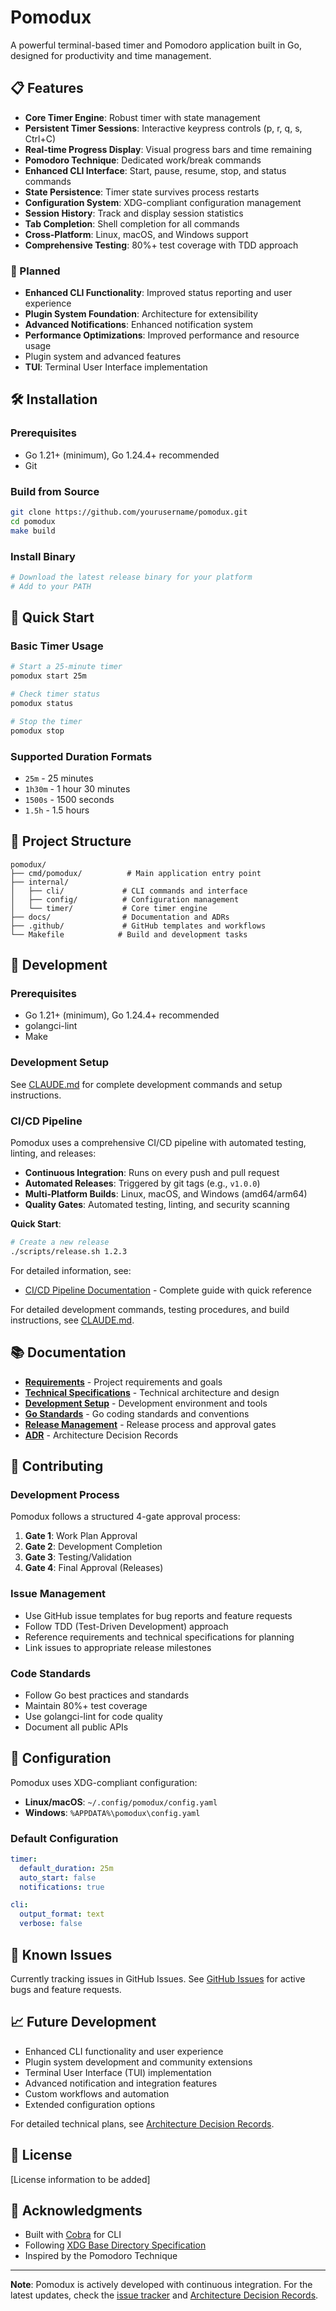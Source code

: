 # Pomodux

A powerful terminal-based timer and Pomodoro application built in Go, designed for productivity and time management.

## 📋 Features

- **Core Timer Engine**: Robust timer with state management
- **Persistent Timer Sessions**: Interactive keypress controls (p, r, q, s, Ctrl+C)
- **Real-time Progress Display**: Visual progress bars and time remaining
- **Pomodoro Technique**: Dedicated work/break commands
- **Enhanced CLI Interface**: Start, pause, resume, stop, and status commands
- **State Persistence**: Timer state survives process restarts
- **Configuration System**: XDG-compliant configuration management
- **Session History**: Track and display session statistics
- **Tab Completion**: Shell completion for all commands
- **Cross-Platform**: Linux, macOS, and Windows support
- **Comprehensive Testing**: 80%+ test coverage with TDD approach

### 🔄 Planned
- **Enhanced CLI Functionality**: Improved status reporting and user experience
- **Plugin System Foundation**: Architecture for extensibility
- **Advanced Notifications**: Enhanced notification system
- **Performance Optimizations**: Improved performance and resource usage
- Plugin system and advanced features
- **TUI**: Terminal User Interface implementation

## 🛠️ Installation

### Prerequisites
- Go 1.21+ (minimum), Go 1.24.4+ recommended
- Git

### Build from Source
```bash
git clone https://github.com/yourusername/pomodux.git
cd pomodux
make build
```

### Install Binary
```bash
# Download the latest release binary for your platform
# Add to your PATH
```

## 🎯 Quick Start

### Basic Timer Usage
```bash
# Start a 25-minute timer
pomodux start 25m

# Check timer status
pomodux status

# Stop the timer
pomodux stop
```

### Supported Duration Formats
- `25m` - 25 minutes
- `1h30m` - 1 hour 30 minutes
- `1500s` - 1500 seconds
- `1.5h` - 1.5 hours

## 📁 Project Structure

```
pomodux/
├── cmd/pomodux/          # Main application entry point
├── internal/
│   ├── cli/             # CLI commands and interface
│   ├── config/          # Configuration management
│   └── timer/           # Core timer engine
├── docs/                # Documentation and ADRs
├── .github/             # GitHub templates and workflows
└── Makefile            # Build and development tasks
```

## 🧪 Development

### Prerequisites
- Go 1.21+ (minimum), Go 1.24.4+ recommended
- golangci-lint
- Make

### Development Setup
See [CLAUDE.md](CLAUDE.md) for complete development commands and setup instructions.

### CI/CD Pipeline

Pomodux uses a comprehensive CI/CD pipeline with automated testing, linting, and releases:

- **Continuous Integration**: Runs on every push and pull request
- **Automated Releases**: Triggered by git tags (e.g., `v1.0.0`)
- **Multi-Platform Builds**: Linux, macOS, and Windows (amd64/arm64)
- **Quality Gates**: Automated testing, linting, and security scanning

**Quick Start**:
```bash
# Create a new release
./scripts/release.sh 1.2.3
```

For detailed information, see:
- [CI/CD Pipeline Documentation](docs/ci-cd-pipeline.md) - Complete guide with quick reference

For detailed development commands, testing procedures, and build instructions, see [CLAUDE.md](CLAUDE.md).

## 📚 Documentation

- **[Requirements](docs/requirements.md)** - Project requirements and goals
- **[Technical Specifications](docs/technical_specifications.md)** - Technical architecture and design
- **[Development Setup](docs/development-setup.md)** - Development environment and tools
- **[Go Standards](docs/go-standards.md)** - Go coding standards and conventions
- **[Release Management](docs/release-management.md)** - Release process and approval gates
- **[ADR](docs/adr/)** - Architecture Decision Records

## 🤝 Contributing

### Development Process
Pomodux follows a structured 4-gate approval process:
1. **Gate 1**: Work Plan Approval
2. **Gate 2**: Development Completion
3. **Gate 3**: Testing/Validation
4. **Gate 4**: Final Approval (Releases)

### Issue Management
- Use GitHub issue templates for bug reports and feature requests
- Follow TDD (Test-Driven Development) approach
- Reference requirements and technical specifications for planning
- Link issues to appropriate release milestones

### Code Standards
- Follow Go best practices and standards
- Maintain 80%+ test coverage
- Use golangci-lint for code quality
- Document all public APIs

## 🔧 Configuration

Pomodux uses XDG-compliant configuration:
- **Linux/macOS**: `~/.config/pomodux/config.yaml`
- **Windows**: `%APPDATA%\pomodux\config.yaml`

### Default Configuration
```yaml
timer:
  default_duration: 25m
  auto_start: false
  notifications: true

cli:
  output_format: text
  verbose: false
```

## 🐛 Known Issues

Currently tracking issues in GitHub Issues. See [GitHub Issues](https://github.com/pomodux/pomodux/issues) for active bugs and feature requests.

## 📈 Future Development

- Enhanced CLI functionality and user experience  
- Plugin system development and community extensions
- Terminal User Interface (TUI) implementation
- Advanced notification and integration features
- Custom workflows and automation
- Extended configuration options

For detailed technical plans, see [Architecture Decision Records](docs/adr/).

## 📄 License

[License information to be added]

## 🙏 Acknowledgments

- Built with [Cobra](https://github.com/spf13/cobra) for CLI
- Following [XDG Base Directory Specification](https://specifications.freedesktop.org/basedir-spec/basedir-spec-latest.html)
- Inspired by the Pomodoro Technique

---

**Note**: Pomodux is actively developed with continuous integration. For the latest updates, check the [issue tracker](https://github.com/yourusername/pomodux/issues) and [Architecture Decision Records](docs/adr/).

